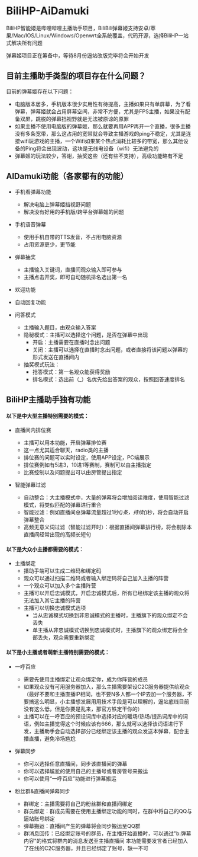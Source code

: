 # BiliHP-AiDamuki
BiliHP智能姬是哔哩哔哩主播助手项目，BiliBili弹幕姬支持安卓/苹果/Mac/IOS/Linux/Windows/Openwrt全系统覆盖，代码开源，选择BiliHP一站式解决所有问题



弹幕姬项目正在筹备中，等待8月份逼站改版完毕将会开始开发


## 目前主播助手类型的项目存在什么问题？

目前的弹幕姬存在以下问题：
+ 电脑版本居多，手机版本很少实用性有待提高，主播如果只有单屏幕，为了看弹幕，弹幕姬就会占用屏幕空间，非常不方便，尤其是FPS主播，如果没有配备双屏，跳脱的弹幕挡视野就是无法被原谅的原罪
+ 如果主播不使用电脑版的弹幕姬，那么就要再用APP再开一个直播，很多主播没有多条宽带，那么这占用的宽带就会导致主播游戏的ping不稳定，尤其是连接wifi玩游戏的主播，一个Wifi如果某个热点消耗比较多的带宽，那么其他设备的Ping将会出现波动，这块是无线电设备（wifi）无法避免的
+ 弹幕姬的玩法较少，答谢，抽奖这些（还有些不支持），高级功能略有不足

## AIDamuki功能（各家都有的功能）

+ 手机看弹幕功能
  - 解决电脑上弹幕姬挡视野问题
  - 解决没有好用的手机版/跨平台弹幕姬的问题
  
+ 手机语音弹幕
  - 使用手机自带的TTS发音，不占用电脑资源
  - 占用资源更少，更节能
  
+ 弹幕抽奖
  - 主播输入关键词，直播间观众输入即可参与
  - 主播点击开奖，即可自动随机排名选出第一名
  
+ 欢迎功能
+ 自动回复功能
  
+ 问答模式
  - 主播输入题目，由观众输入答案
  - 隐秘模式：主播可以选择这个问题，是否在弹幕中出现
    - 开启：主播需要在直播时念出问题
    - 关闭：主播可以选择在直播时念出问题，或者直接将该问题以弹幕的形式发送在直播间内
  + 抽奖模式玩法：
    - 抢答模式：第一名观众能获得奖励
    - 排名模式：选出前（_）名优先给出答案的观众，按照回答速度排名
  


## BiliHP主播助手独有功能

#### 以下是中大型主播特别需要的模式：

+ 直播间内排位赛
  - 主播可以用本功能，开启弹幕排位赛
  - 这一点尤其适合聊天，radio类的主播
  - 排位赛的问题可以实时设定，使用APP设定，PC端展示
  - 排位赛例如有5进3，10进1等赛制，赛制可以由主播指定
  - 比赛控制以及问题提出可以由房管提出指定
  
+ 智能弹幕过滤
  - 自动整合：大主播模式中，大量的弹幕将会增加阅读难度，使用智能过滤模式，将类似匹配的弹幕进行重合
  - 智能过滤：例如直播间总弹幕流量超过1秒(_)条，持续(_)秒，将会自动开启弹幕整合
  - 高频无意义词过滤（智能过滤开时）：根据直播间弹幕排行榜，将会剔除本直播间经常出现的高频长短句
  

#### 以下是大众小主播都需要的模式：

+ 主播绑定
  - 播助手端可以生成二维码和绑定码
  - 观众可以通过扫描二维码或者输入绑定码将自己加入主播的阵营
  - 一个观众可以加入多个主播阵营
  - 主播可以开启忠诚模式，开启忠诚模式后，所有已经绑定该主播的观众将无法加入其它主播的阵营
  - 主播可以切换忠诚模式选项
    + 当从忠诚模式切换到非忠诚模式的主播时，主播旗下的观众绑定不会丢失
    + 单主播从非忠诚模式切换到忠诚模式时，主播旗下的观众绑定将会全部丢失，观众需要重新绑定


#### 以下是小主播或者萌新主播特别需要的模式：

+ 一呼百应
  - 需要先使用主播绑定让观众绑定你，成为你阵营的成员
  - 如果观众没有可用服务器加入，那么主播需要架设C2C服务器提供给观众（最好不要和主播直播IP相同，也不要N多人都一个IP去加一个服务器，不要搞这么明显，小主播想发展用用技术手段是可以理解的，逼站底线目前没有这么低，但是你要是乱来，那官方铁定干你的）
  - 主播可以在一呼百应的预设词库中选择对应的暖场/热场/提热词库中的词语，例如主播觉得这个时候应该有666，那么就可以选择该词语进行下发，主播助手会自动选择部分已经绑定该主播的观众发送本弹幕，配合主播直播，避免冷场尴尬

+ 弹幕同步
  - 你可以选择任意直播间，同步该直播间的弹幕
  - 你可以选择尴尬的使用自己的主播号或者房管号来搬运
  - 你可以使用“一呼百应”功能进行弹幕搬运
  
+ 粉丝群&直播间弹幕同步
  - 群绑定：主播需要将自己的粉丝群和直播间绑定
  - 群员绑定：群成员需要在使用主播绑定功能的同时，在群中将自己的QQ与逼站账号绑定
  - 弹幕搬运：直播间产生的弹幕将会同步搬运至QQ群
  - 群消息回传：已经绑定账号的群员，在主播开始直播时，可以通过"b:弹幕内容"的格式将群内的消息发送至主播直播间
本功能需要发言者已经加入了在线的C2C服务器，并且已经绑定了账号，缺一不可
